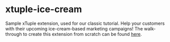 xtuple-ice-cream
================

Sample xTuple extension, used for our classic tutorial. Help your customers with their
upcoming ice-cream-based marketing campaigns! The walk-through to create this
extension from scratch can be found 
[here](https://github.com/xtuple/xtuple-extensions/blob/master/docs/TUTORIAL.md).
